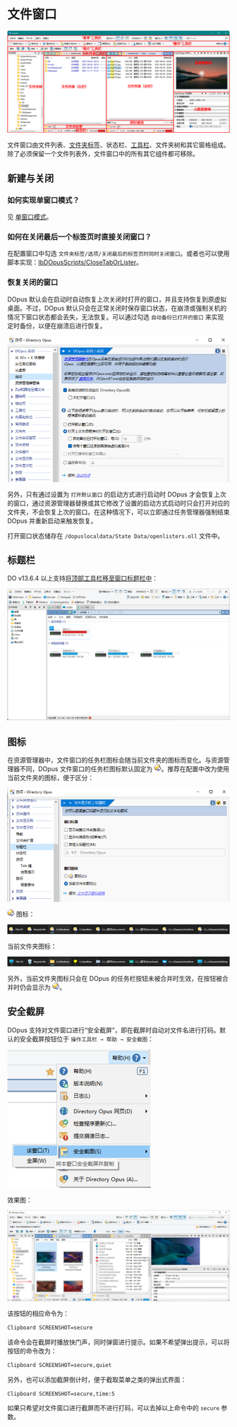 # 文件窗口
![](images/README/文件窗口.png)

文件窗口由文件列表、[文件夹标签](../多文件夹/标签页/README.md)、状态栏、[工具栏](工具栏/README.md)、文件夹树和其它窗格组成。除了必须保留一个文件列表外，文件窗口中的所有其它组件都可移除。

## 新建与关闭
### 如何实现单窗口模式？
见 [单窗口模式](../多文件夹/单窗口模式.md)。

### 如何在关闭最后一个标签页时直接关闭窗口？
在配置窗口中勾选 `文件夹标签/选项/关闭最后的标签页时同时关闭窗口`。或者也可以使用脚本实现：[IbDOpusScripts/CloseTabOrLister](https://github.com/Chaoses-Ib/IbDOpusScripts/blob/main/Buttons/CloseTabOrLister.js)。

### 恢复关闭的窗口
DOpus 默认会在启动时自动恢复上次关闭时打开的窗口，并且支持恢复到原虚拟桌面。不过，DOpus 默认只会在正常关闭时保存窗口状态，在崩溃或强制关机的情况下窗口状态都会丢失，无法恢复。可以通过勾选 `自动备份已打开的窗口` 来实现定时备份，以便在崩溃后进行恢复。

![](images/README/启动.png)

另外，只有通过设置为 `打开默认窗口` 的启动方式进行启动时 DOpus 才会恢复上次的窗口，通过资源管理器替换或其它修改了设置的启动方式启动时只会打开对应的文件夹，不会恢复上次的窗口。在这种情况下，可以立即通过任务管理器强制结束 DOpus 并重新启动来触发恢复。

打开窗口状态储存在 `/dopuslocaldata/State Data/openlisters.oll` 文件中。

## 标题栏
DO v13.6.4 以上支持[将顶部工具栏移至窗口标题栏中](工具栏/README.md#将顶部工具栏移至窗口标题栏中)：

![](工具栏/images/README/将顶部工具栏移至窗口标题栏中.png)

## 图标
在资源管理器中，文件窗口的任务栏图标会随当前文件夹的图标而变化。与资源管理器不同，DOpus 文件窗口的任务栏图标默认固定为 ![lightbulb_small.png](/Manual/images/media/13/lightbulb_small.png)。推荐在配置中改为使用当前文件夹的图标，便于区分：

![](images/README/图标.png)

![lightbulb_small.png](/Manual/images/media/13/lightbulb_small.png) 图标：

![](images/README/图标-DO.png)

当前文件夹图标：

![](images/README/图标-当前文件夹.png)

另外，当前文件夹图标只会在 DOpus 的任务栏按钮未被合并时生效，在按钮被合并时仍会显示为 ![lightbulb_small.png](/Manual/images/media/13/lightbulb_small.png)。

## 安全截屏
DOpus 支持对文件窗口进行“安全截屏”，即在截屏时自动对文件名进行打码。默认的安全截屏按钮位于 `操作工具栏 → 帮助 → 安全截图`：

![](images/README/screenshot/toolbar.png)

效果图：

![](images/README/screenshot/secure.png)

该按钮的相应命令为：
```cmd
Clipboard SCREENSHOT=secure
```

该命令会在截屏时播放快门声，同时弹窗进行提示。如果不希望弹出提示，可以将按钮的命令改为：

```cmd
Clipboard SCREENSHOT=secure,quiet
```

另外，也可以添加截屏倒计时，便于截取菜单之类的弹出式界面：
```cmd
Clipboard SCREENSHOT=secure,time:5
```

如果只希望对文件窗口进行截屏而不进行打码，可以去掉以上命令中的 `secure` 参数。